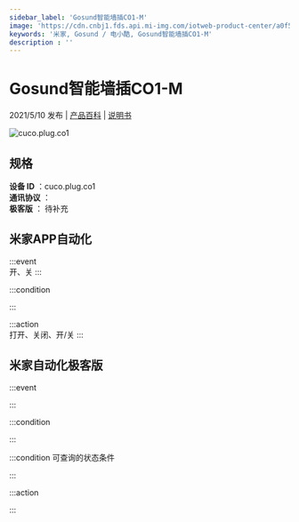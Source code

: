 ```yaml
---
sidebar_label: 'Gosund智能墙插CO1-M'
image: 'https://cdn.cnbj1.fds.api.mi-img.com/iotweb-product-center/a0f5ec571266f2d1749f3e8b47741831_拟物.png?GalaxyAccessKeyId=AKVGLQWBOVIRQ3XLEW&Expires=9223372036854775807&Signature=m6gQV6+049B3t+XKjWEJL4j7I2g='
keywords: '米家, Gosund / 电小酷, Gosund智能墙插CO1-M'
description : ''
---
```

# Gosund智能墙插CO1-M

2021/5/10 发布 | [产品百科](https://home.mi.com/webapp/content/baike/product/index.html?model=cuco.plug.co1/) | [说明书](https://home.mi.com/views/introduction.html?model=cuco.plug.co1&region=cn)

![cuco.plug.co1](https://cdn.cnbj1.fds.api.mi-img.com/iotweb-product-center/a0f5ec571266f2d1749f3e8b47741831_拟物.png?GalaxyAccessKeyId=AKVGLQWBOVIRQ3XLEW&Expires=9223372036854775807&Signature=m6gQV6+049B3t+XKjWEJL4j7I2g=)

## 规格  
> 
**设备 ID** ：cuco.plug.co1  
**通讯协议** ：  
**极客版**  ： 待补充 


## 米家APP自动化  

:::event  
开、关
:::

:::condition  

:::

:::action   
打开、关闭、开/关
:::

## 米家自动化极客版  

:::event  

:::

:::condition  

:::

:::condition 可查询的状态条件  

:::

:::action  

:::

        
